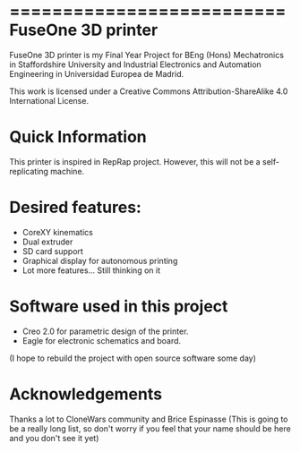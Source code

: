 ==========================
FuseOne 3D printer
==========================
FuseOne 3D printer is my Final Year Project for BEng (Hons) Mechatronics in Staffordshire University and Industrial Electronics and Automation Engineering in Universidad Europea de Madrid.

This work is licensed under a Creative Commons Attribution-ShareAlike 4.0 International License.


Quick Information
===================
This printer is inspired in RepRap project. However, this
will not be a self-replicating machine.

Desired features:
=========

*   CoreXY kinematics
*   Dual extruder
*   SD card support
*   Graphical display for autonomous printing
*   Lot more features... Still thinking on it

Software used in this project
=========

*   Creo 2.0 for parametric design of the printer.
*   Eagle for electronic schematics and board.

(I hope to rebuild the project with open source software some day)


Acknowledgements
===================
Thanks a lot to CloneWars community and Brice Espinasse
(This is going to be a really long list, so don't worry if you feel that your name should be here and you don't see it yet)